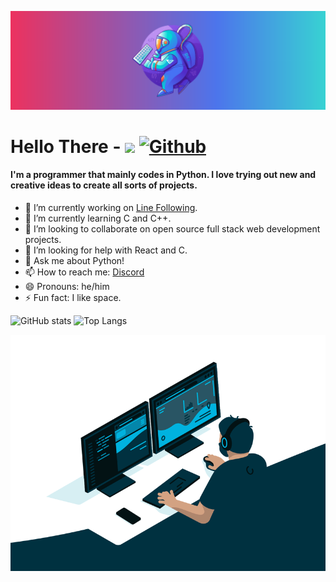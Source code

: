 ![alt text](https://github.com/SrijonMaster1/SrijonMaster1/blob/main/spaceman.png)
# Hello There - ![](https://visitor-badge.laobi.icu/badge?page_id=SrijonMaster1.SrijonMaster1) [![Github](https://img.shields.io/github/followers/SrijonMaster1?label=Follow&style=social)](https://github.com/SrijonMaster1)

#### I'm a programmer that mainly codes in Python. I love trying out new and creative ideas to create all sorts of projects.



* 🔭 I’m currently working on [Line Following](https://github.com/kethan1/Roborave/).
* 🌱 I’m currently learning C and C++.
* 👯 I’m looking to collaborate on open source full stack web development projects.
* 🤔 I’m looking for help with React and C.
* 💬 Ask me about Python!
* 📫 How to reach me: [Discord](https://discords.com/bio/p/boltingmaster)
* 😄 Pronouns: he/him
* ⚡ Fun fact: I like space. 

![GitHub stats](https://github-readme-stats.vercel.app/api?username=SrijonMaster1&show_icons=true&theme=tokyonight) 
![Top Langs](https://github-readme-stats.vercel.app/api/top-langs/?username=SrijonMaster1&theme=tokyonight)

![alt text](https://github.com/SrijonMaster1/SrijonMaster1/blob/main/computing.gif)

<!--
**SrijonMaster1/SrijonMaster1** is a ✨ _special_ ✨ repository because its `README.md` (this file) appears on your GitHub profile.

Here are some ideas to get you started: -->

